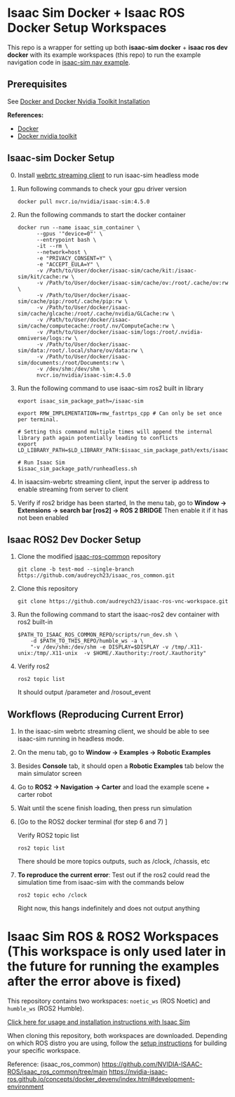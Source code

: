 # Isaac Sim Docker + Isaac ROS Docker Setup Workspaces

This repo is a wrapper for setting up both **isaac-sim docker** + **isaac ros dev docker** with its example workspaces (this repo) to run the example navigation code in [isaac-sim nav example](https://docs.isaacsim.omniverse.nvidia.com/latest/ros2_tutorials/tutorial_ros2_navigation.html).

## Prerequisites 
See [Docker and Docker Nvidia Toolkit Installation]( https://docs.isaacsim.omniverse.nvidia.com/latest/installation/install_container.html) 

**References:** 
- [Docker](https://docs.docker.com/engine/install/) 
- [Docker nvidia toolkit](https://docs.nvidia.com/datacenter/cloud-native/container-toolkit/latest/install-guide.html) 

## Isaac-sim Docker Setup 

0. Install [webrtc streaming client](https://docs.isaacsim.omniverse.nvidia.com/latest/installation/download.html#isaac-sim-latest-release) to run isaac-sim headless mode

1. Run following commands to check your gpu driver version

	```
	docker pull nvcr.io/nvidia/isaac-sim:4.5.0
	```

2.  Run the following commands to start the docker container

	```
	docker run --name isaac_sim_container \
	      --gpus '"device=0"' \
	      --entrypoint bash \
	      -it --rm \
	      --network=host \
	      -e "PRIVACY_CONSENT=Y" \
	      -e "ACCEPT_EULA=Y" \
	      -v /Path/to/User/docker/isaac-sim/cache/kit:/isaac-sim/kit/cache:rw \
	      -v /Path/to/User/docker/isaac-sim/cache/ov:/root/.cache/ov:rw \
	      -v /Path/to/User/docker/isaac-sim/cache/pip:/root/.cache/pip:rw \
	      -v /Path/to/User/docker/isaac-sim/cache/glcache:/root/.cache/nvidia/GLCache:rw \
	      -v /Path/to/User/docker/isaac-sim/cache/computecache:/root/.nv/ComputeCache:rw \
	      -v /Path/to/User/docker/isaac-sim/logs:/root/.nvidia-omniverse/logs:rw \
	      -v /Path/to/User/docker/isaac-sim/data:/root/.local/share/ov/data:rw \
	      -v /Path/to/User/docker/isaac-sim/documents:/root/Documents:rw \
	      -v /dev/shm:/dev/shm \
	      nvcr.io/nvidia/isaac-sim:4.5.0
	```

3. Run the following command to use isaac-sim ros2 built in library

	```
	export isaac_sim_package_path=/isaac-sim
	
	export RMW_IMPLEMENTATION=rmw_fastrtps_cpp # Can only be set once per terminal.
	 
	# Setting this command multiple times will append the internal library path again potentially leading to conflicts
	export LD_LIBRARY_PATH=$LD_LIBRARY_PATH:$isaac_sim_package_path/exts/isaacsim.ros2.bridge/humble/lib 
	
	# Run Isaac Sim 
	$isaac_sim_package_path/runheadless.sh
	```
 
4. In isaacsim-webrtc streaming client, input the server ip address to enable streaming from server to client

5. Verify if ros2 bridge has been started, In the menu tab, go to **Window -> Extensions -> search bar [ros2] -> ROS 2 BRIDGE** 
Then enable it if it has not been enabled

## Isaac ROS2 Dev Docker Setup 
1. Clone the modified [isaac-ros-common](https://github.com/audreych23/isaac_ros_common/tree/test-mod) repository

	```
	git clone -b test-mod --single-branch https://github.com/audreych23/isaac_ros_common.git
	```

2. Clone this repository

	```
	git clone https://github.com/audreych23/isaac-ros-vnc-workspace.git
	```

3. Run the following command to start the isaac-ros2 dev container with ros2 built-in
   
	```
	$PATH_TO_ISAAC_ROS_COMMON_REPO/scripts/run_dev.sh \
		-d $PATH_TO_THIS_REPO/humble_ws -a \
		"-v /dev/shm:/dev/shm -e DISPLAY=$DISPLAY -v /tmp/.X11-unix:/tmp/.X11-unix  -v $HOME/.Xauthority:/root/.Xauthority"
	```

5. Verify ros2

	```
	ros2 topic list 
	```
	It should output /parameter and /rosout_event 

## Workflows (Reproducing Current Error)

1. In the isaac-sim webrtc streaming client, we should be able to see isaac-sim running in headless mode.

2. On the menu tab, go to **Window -> Examples -> Robotic Examples**

3. Besides **Console** tab, it should open a **Robotic Examples** tab below the main simulator screen

4. Go to **ROS2 -> Navigation -> Carter** and load the example scene + carter robot
   
5. Wait until the scene finish loading, then press run simulation

6. [Go to the ROS2 docker terminal (for step 6 and 7) ]

	Verify ROS2 topic list
	```
	ros2 topic list
	```
	There should be more topics outputs, such as /clock, /chassis, etc

7. **To reproduce the current error**: Test out if the ros2 could read the simulation time from isaac-sim with the commands below
    
	```
	ros2 topic echo /clock 
	``` 
	Right now, this hangs indefinitely and does not output anything 


# Isaac Sim ROS & ROS2 Workspaces (This workspace is only used later in the future for running the examples after the error above is fixed) 

This repository contains two workspaces: `noetic_ws` (ROS Noetic) and `humble_ws` (ROS2 Humble). 

[Click here for usage and installation instructions with Isaac Sim](https://docs.isaacsim.omniverse.nvidia.com/4.5.0/installation/install_ros.html)

When cloning this repository, both workspaces are downloaded. Depending on which ROS distro you are using, follow the [setup instructions](https://docs.isaacsim.omniverse.nvidia.com/4.5.0/installation/install_ros.html#setting-up-workspaces) for building your specific workspace.

Reference: (isaac_ros_common)
https://github.com/NVIDIA-ISAAC-ROS/isaac_ros_common/tree/main
https://nvidia-isaac-ros.github.io/concepts/docker_devenv/index.html#development-environment
